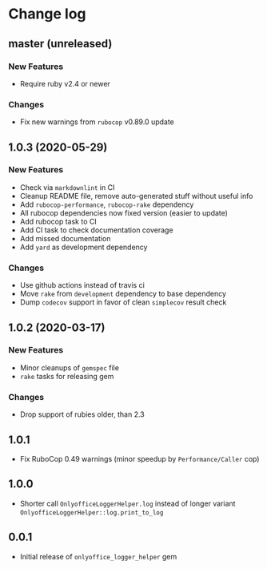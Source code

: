 # Change log

## master (unreleased)

### New Features 

* Require ruby v2.4 or newer

### Changes

* Fix new warnings from `rubocop` v0.89.0 update

## 1.0.3 (2020-05-29)

### New Features

* Check via `markdownlint` in CI
* Cleanup README file, remove auto-generated stuff without useful info
* Add `rubocop-performance`, `rubocop-rake` dependency
* All rubocop dependencies now fixed version (easier to update)
* Add rubocop task to CI
* Add CI task to check documentation coverage
* Add missed documentation
* Add `yard` as development dependency

### Changes

* Use github actions instead of travis ci
* Move `rake` from `development` dependency to base dependency
* Dump `codecov` support in favor of clean `simplecov` result check

## 1.0.2 (2020-03-17)

### New Features

* Minor cleanups of `gemspec` file
* `rake` tasks for releasing gem

### Changes

* Drop support of rubies older, than 2.3

## 1.0.1

* Fix RuboCop 0.49 warnings (minor speedup by `Performance/Caller` cop)

## 1.0.0

* Shorter call `OnlyofficeLoggerHelper.log` instead of longer variant `OnlyofficeLoggerHelper::log.print_to_log`

## 0.0.1

* Initial release of `onlyoffice_logger_helper` gem
